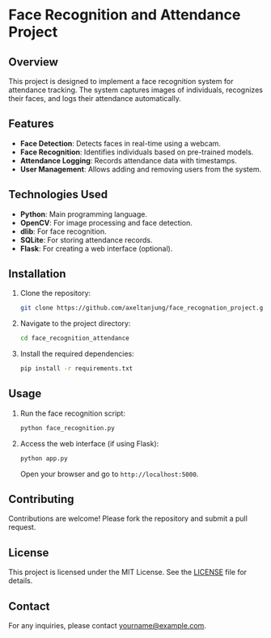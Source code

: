 # Face Recognition and Attendance Project

## Overview
This project is designed to implement a face recognition system for attendance tracking. The system captures images of individuals, recognizes their faces, and logs their attendance automatically.

## Features
- **Face Detection**: Detects faces in real-time using a webcam.
- **Face Recognition**: Identifies individuals based on pre-trained models.
- **Attendance Logging**: Records attendance data with timestamps.
- **User Management**: Allows adding and removing users from the system.

## Technologies Used
- **Python**: Main programming language.
- **OpenCV**: For image processing and face detection.
- **dlib**: For face recognition.
- **SQLite**: For storing attendance records.
- **Flask**: For creating a web interface (optional).

## Installation
1. Clone the repository:
    ```bash
    git clone https://github.com/axeltanjung/face_recognation_project.git
    ```
2. Navigate to the project directory:
    ```bash
    cd face_recognition_attendance
    ```
3. Install the required dependencies:
    ```bash
    pip install -r requirements.txt
    ```

## Usage
1. Run the face recognition script:
    ```bash
    python face_recognition.py
    ```
2. Access the web interface (if using Flask):
    ```bash
    python app.py
    ```
    Open your browser and go to `http://localhost:5000`.

## Contributing
Contributions are welcome! Please fork the repository and submit a pull request.

## License
This project is licensed under the MIT License. See the [LICENSE](LICENSE) file for details.

## Contact
For any inquiries, please contact [yourname@example.com](mailto:yourname@example.com).